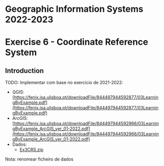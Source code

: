 # Geographic Information Systems 2022-2023

# Exercise 6 - Coordinate Reference System

## Introduction

TODO: Implementar com base no exercício de 2021-2022: 
- QGIS: [https://fenix.isa.ulisboa.pt/downloadFile/844497944592877/03LearningByExample.pdf](https://fenix.isa.ulisboa.pt/downloadFile/844497944592877/03LearningByExample.pdf)
- ArcGIS: [https://fenix.isa.ulisboa.pt/downloadFile/844497944592966/03LearningByExample_ArcGIS_ver_01-2022.pdf](https://fenix.isa.ulisboa.pt/downloadFile/844497944592966/03LearningByExample_ArcGIS_ver_01-2022.pdf)
- Dados:
    - [Ex3CRS.zip](https://fenix.isa.ulisboa.pt/downloadFile/844497944587331/Ex3CRS.zip)

Nota: renomear ficheiro de dados

